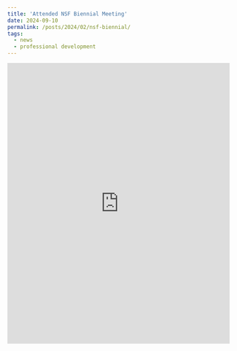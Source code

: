 ```yaml
---
title: 'Attended NSF Biennial Meeting'
date: 2024-09-10
permalink: /posts/2024/02/nsf-biennial/
tags:
  - news
  - professional development
---
```


<iframe src="https://www.linkedin.com/embed/feed/update/urn:li:share:7239244304144048128" height=636 width="100%" frameborder="0" allowfullscreen="" title="Embedded post"></iframe>